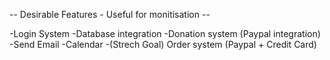 -- Desirable Features - Useful for monitisation --

  -Login System
  -Database integration
  -Donation system (Paypal integration)
  -Send Email
  -Calendar
  -(Strech Goal) Order system (Paypal + Credit Card)
